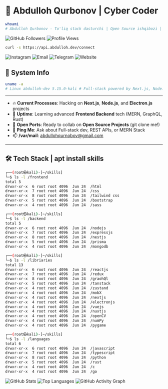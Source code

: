 # 👾 Abdulloh Qurbonov | Cyber Coder

```bash
whoami
# Abdulloh Qurbonov - To'liq stack dasturchi | Open Source ishqibozi | Linux geek
```
<img src="https://img.shields.io/github/followers/abdullohqurbon0v?style=social" alt="GitHub Followers">
<img src="https://komarev.com/ghpvc/?username=abdullohqurbon0v&#x26;label=Profile%20Views&#x26;color=0e75b6&#x26;style=plastic" alt="Profile Views">

```bash
curl -s https://api.abdulloh.dev/connect

```

<img src="https://img.shields.io/badge/Instagram-f542e0?style=for-the-badge&#x26;logo=instagram&#x26;logoColor=white" alt="Instagram"> <img src="https://img.shields.io/badge/Email-D14836?style=for-the-badge&#x26;logo=gmail&#x26;logoColor=white" alt="Email"> <img src="https://img.shields.io/badge/Telegram-26A5E4?style=for-the-badge&#x26;logo=telegram&#x26;logoColor=white" alt="Telegram"> <img src="https://img.shields.io/badge/Website-000000?style=for-the-badge&#x26;logo=vercel&#x26;logoColor=white" alt="Website">

## 🚀 System Info
```bash
uname -a
# Linux abdulloh-dev 5.15.0-kali # Full-stack powered by Next.js, Node.js, Electron.js
```
---

- 🔥 **Current Processes**: Hacking on **Next.js**, **Node.js**, and **Electron.js** projects
- 🌱 **Uptime**: Learning advanced **Frontend Backend** tech (MERN, GraphQL, Rust)
- 🤝 **Open Ports**: Ready to collab on **Open Source Projects** (git clone me!)
- 💬 **Ping Me**: Ask about Full-stack dev, REST APIs, or MERN Stack
- 📫 **/var/mail**: abdullohqurnobov@gmail.com

---

## 🛠️ Tech Stack | apt install skills
```bash
┌──(root㉿kali)-[~/skills]
└─$ ls -l /frontend
total 5
drwxr-xr-x  6 root root 4096  Jun 24  /html
drwxr-xr-x  7 root root 4096  Jun 24  /css
drwxr-xr-x  8 root root 4096  Jun 24  /tailwind css
drwxr-xr-x  5 root root 4096  Jun 24  /bootstrap
drwxr-xr-x  4 root root 4096  Jun 24  /sass
```

```bash
┌──(root㉿kali)-[~/skills]
└─$ ls -l /backend
total 5
drwxr-xr-x  6 root root 4096  Jun 24  /nodejs
drwxr-xr-x  7 root root 4096  Jun 24  /expressjs
drwxr-xr-x  8 root root 4096  Jun 24  /nestjs
drwxr-xr-x  5 root root 4096  Jun 24  /prisma
drwxr-xr-x  4 root root 4096  Jun 24  /mongodb
```

```bash
┌──(root㉿kali)-[~/skills]
└─$ ls -l /libriaries
total 13
drwxr-xr-x  6 root root 4096  Jun 24  /reactjs
drwxr-xr-x  7 root root 4096  Jun 24  /redux
drwxr-xr-x  8 root root 4096  Jun 24  /graohQl
drwxr-xr-x  5 root root 4096  Jun 24  /tanstack
drwxr-xr-x  4 root root 4096  Jun 24  /zustand
drwxr-xr-x  4 root root 4096  Jun 24  /mobX
drwxr-xr-x  4 root root 4096  Jun 24  /nextjs
drwxr-xr-x  4 root root 4096  Jun 24  /electronjs
drwxr-xr-x  4 root root 4096  Jun 24  /vuejs
drwxr-xr-x  4 root root 4096  Jun 24  /nuxtjs
drwxr-xr-x  4 root root 4096  Jun 24  /openCV
drwxr-xr-x  4 root root 4096  Jun 24  /numPy
drwxr-xr-x  4 root root 4096  Jun 24  /pygame
```

```bash
┌──(root㉿kali)-[~/skills]
└─$ ls -l /languages
total 6
drwxr-xr-x  6 root root 4096  Jun 24  /javascript
drwxr-xr-x  7 root root 4096  Jun 24  /typescript
drwxr-xr-x  8 root root 4096  Jun 24  /python
drwxr-xr-x  5 root root 4096  Jun 24  /rust
drwxr-xr-x  4 root root 4096  Jun 24  /c
drwxr-xr-x  4 root root 4096  Jun 24  /go
```

<img src="https://github-readme-stats.vercel.app/api?username=abdullohqurbon0v&#x26;show_icons=true&#x26;theme=tokyonight" alt="GitHub Stats">

<img src="https://github-readme-stats.vercel.app/api/top-langs/?username=abdullohqurbon0v&#x26;layout=compact&#x26;theme=tokyonight" alt="Top Languages">

<img src="https://github-readme-activity-graph.vercel.app/graph?username=abdullohqurbon0v&#x26;bg_color=0d1117&#x26;color=00aaff&#x26;line=0077ff&#x26;point=66ccff&#x26;area=true" alt="GitHub Activity Graph">

